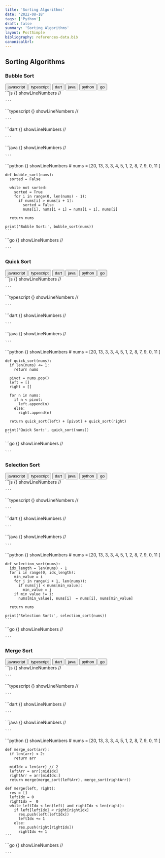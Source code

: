 ```yaml
---
title: 'Sorting Algorithms'
date: '2022-08-18'
tags: ['Python']
draft: false
summary: 'Sorting Algorithms'
layout: PostSimple
bibliography: references-data.bib
canonicalUrl:
---
```


## Sorting Algorithms

### Bubble Sort

<div className="tab-group">
  <div className="tab">
    <button id="js" className="tablinks">javascript</button>
    <button id="ts" className="tablinks">typescript</button>
    <button id="dart" className="tablinks">dart</button>
    <button id="java" className="tablinks">java</button>
    <button id="python" className="tablinks">python</button>
    <button id="go" className="tablinks">go</button>
  </div>

  <div id="js" className="tabcontent">
    ```js {} showLineNumbers
    //

    ```

  </div>

  <div id="ts" className="tabcontent">
    ```typescript {} showLineNumbers
    //

    ```

  </div>

  <div id="dart" className="tabcontent">
    ```dart {} showLineNumbers
    //

    ```

  </div>

  <div id="java" className="tabcontent">
    ```java {} showLineNumbers
    //

    ```

  </div>

  <div id="python" className="tabcontent">
    ```python {} showLineNumbers
    #
    nums = [20, 13, 3, 3, 4, 5, 1, 2, 8, 7, 9, 0, 11 ]

    def bubble_sort(nums):
      sorted = False

      while not sorted:
        sorted = True
        for i in range(0, len(nums) - 1):
          if nums[i] > nums[i + 1]:
            sorted = False
            nums[i], nums[i + 1] = nums[i + 1], nums[i]

      return nums

    print('Bubble Sort:', bubble_sort(nums))
    ```

  </div>

  <div id="go" className="tabcontent">
    ```go {} showLineNumbers
    //

    ```

  </div>
</div>

### Quick Sort

<div className="tab-group">
  <div className="tab">
    <button id="js" className="tablinks">javascript</button>
    <button id="ts" className="tablinks">typescript</button>
    <button id="dart" className="tablinks">dart</button>
    <button id="java" className="tablinks">java</button>
    <button id="python" className="tablinks">python</button>
    <button id="go" className="tablinks">go</button>
  </div>

  <div id="js" className="tabcontent">
    ```js {} showLineNumbers
    //

    ```

  </div>

  <div id="ts" className="tabcontent">
    ```typescript {} showLineNumbers
    //

    ```

  </div>

  <div id="dart" className="tabcontent">
    ```dart {} showLineNumbers
    //

    ```

  </div>

  <div id="java" className="tabcontent">
    ```java {} showLineNumbers
    //

    ```

  </div>

  <div id="python" className="tabcontent">
    ```python {} showLineNumbers
    #
    nums = [20, 13, 3, 3, 4, 5, 1, 2, 8, 7, 9, 0, 11 ]
    
    def quick_sort(nums):
      if len(nums) <= 1:
        return nums

      pivot = nums.pop()
      left = []
      right = []

      for n in nums:
        if n < pivot:
          left.append(n)
        else:
          right.append(n)

      return quick_sort(left) + [pivot] + quick_sort(right)

    print('Quick Sort:', quick_sort(nums))
    ```

  </div>

  <div id="go" className="tabcontent">
    ```go {} showLineNumbers
    //

    ```

  </div>
</div>

### Selection Sort

<div className="tab-group">
  <div className="tab">
    <button id="js" className="tablinks">javascript</button>
    <button id="ts" className="tablinks">typescript</button>
    <button id="dart" className="tablinks">dart</button>
    <button id="java" className="tablinks">java</button>
    <button id="python" className="tablinks">python</button>
    <button id="go" className="tablinks">go</button>
  </div>

  <div id="js" className="tabcontent">
    ```js {} showLineNumbers
    //

    ```

  </div>

  <div id="ts" className="tabcontent">
    ```typescript {} showLineNumbers
    //

    ```

  </div>

  <div id="dart" className="tabcontent">
    ```dart {} showLineNumbers
    //

    ```

  </div>

  <div id="java" className="tabcontent">
    ```java {} showLineNumbers
    //

    ```

  </div>

  <div id="python" className="tabcontent">
    ```python {} showLineNumbers
    #
    nums = [20, 13, 3, 3, 4, 5, 1, 2, 8, 7, 9, 0, 11 ]

    def selection_sort(nums):
      idx_length = len(nums) - 1
      for i in range(0, idx_length):
        min_value = i
        for j in range(i + 1, len(nums)):
          if nums[j] < nums[min_value]:
            min_value = j
        if min_value != i:
          nums[min_value], nums[i]  = nums[i], nums[min_value]

      return nums

    print('Selection Sort:', selection_sort(nums))
    ```

  </div>

  <div id="go" className="tabcontent">
    ```go {} showLineNumbers
    //

    ```

  </div>
</div>

### Merge Sort

<div className="tab-group">
  <div className="tab">
    <button id="js" className="tablinks">javascript</button>
    <button id="ts" className="tablinks">typescript</button>
    <button id="dart" className="tablinks">dart</button>
    <button id="java" className="tablinks">java</button>
    <button id="python" className="tablinks">python</button>
    <button id="go" className="tablinks">go</button>
  </div>

  <div id="js" className="tabcontent">
    ```js {} showLineNumbers
    //

    ```

  </div>

  <div id="ts" className="tabcontent">
    ```typescript {} showLineNumbers
    //

    ```

  </div>

  <div id="dart" className="tabcontent">
    ```dart {} showLineNumbers
    //

    ```

  </div>

  <div id="java" className="tabcontent">
    ```java {} showLineNumbers
    //

    ```

  </div>

  <div id="python" className="tabcontent">
    ```python {} showLineNumbers
    #
    nums = [20, 13, 3, 3, 4, 5, 1, 2, 8, 7, 9, 0, 11 ]

    def merge_sort(arr):
      if len(arr) < 2:
        return arr

      midIdx = len(arr) // 2
      leftArr = arr[:midIdx]
      rightArr = arr[midIdx:]
      return merge(merge_sort(leftArr), merge_sort(rightArr))

    def merge(left, right):
      res = []
      leftIdx = 0
      rightIdx =  0
      while leftIdx < len(left) and rightIdx < len(right):
        if left[leftIdx] < right[rightIdx]
          res.push(left[leftIdx])
          leftIdx += 1
        else:
          res.push(right[rightIdx])
          rightIdx += 1
    ```

  </div>

  <div id="go" className="tabcontent">
    ```go {} showLineNumbers
    //

    ```

  </div>
</div>
